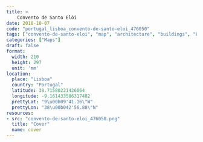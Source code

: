 ```yaml
---
title: > 
    Convento de Santo Elói
date: 2018-10-07
code: "portugal_lisboa_convento-de-santo-eloi_476050"
tags: ["convento-de-santo-eloi", "map", "architecture", "buildings", "Lisboa", "Portugal"]
categories: ["Maps"]
draft: false
format:
  width: 210
  height: 297
  unit: 'mm'
location:
  place: "Lisboa"
  country: "Portugal"
  latitude: 38.71580221426064
  longitude: -9.161433586317482
  prettyLat: "9\u00b09'41.16\"W"
  prettyLon: "38\u00b042'56.88\"N"
resources:
- src: "convento-de-santo-eloi_476050.png"
  title: "Cover"
  name: cover
---
```

